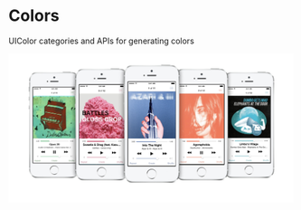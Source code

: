 Colors
======

UIColor categories and APIs for generating colors

![Demo application using these APIs](demo/display.jpg "Demo application using these APIs")
